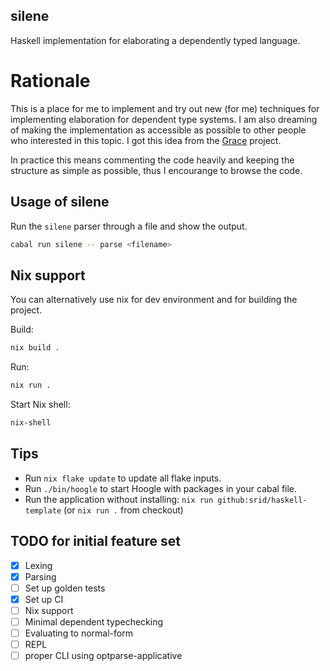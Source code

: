 ## silene

Haskell implementation for elaborating a dependently typed language.

# Rationale

This is a place for me to implement and try out new (for me) techniques for implementing
elaboration for dependent type systems.
I am also dreaming of making the implementation as accessible as possible to other people who
interested in this topic. I got this idea from the [Grace](http:https://github.com/Gabriella439/grace) project.

In practice this means commenting the code heavily and keeping the structure as simple as
possible, thus I encourange to browse the code.

## Usage of silene

Run the `silene` parser through a file and show the output.

```sh
cabal run silene -- parse <filename>
```

## Nix support

You can alternatively use nix for dev environment and for building the project.

Build:

```sh
nix build .
```

Run:

```sh
nix run .
```

Start Nix shell:

```sh
nix-shell
```

## Tips

- Run `nix flake update` to update all flake inputs.
- Run `./bin/hoogle` to start Hoogle with packages in your cabal file.
- Run the application without installing: `nix run github:srid/haskell-template` (or `nix run .` from checkout)

## TODO for initial feature set

- [x] Lexing
- [x] Parsing
- [ ] Set up golden tests
- [x] Set up CI
- [ ] Nix support
- [ ] Minimal dependent typechecking
- [ ] Evaluating to normal-form
- [ ] REPL
- [ ] proper CLI using optparse-applicative
